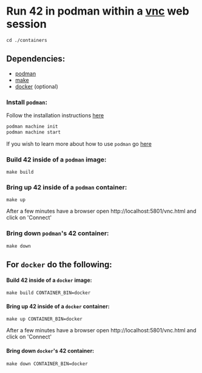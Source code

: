 # Run 42 in podman within a [vnc](https://turbovnc.org/) web session

`cd ./containers`

## Dependencies:

- [podman](https://docs.podman.io/en/latest/)
- [make](https://www.gnu.org/software/make/)
- [docker](https://docs.docker.com/engine/install/) (optional)

### Install `podman`:

Follow the installation instructions [here](https://podman.io/docs/installation)

```bash
podman machine init
podman machine start
```

If you wish to learn more about how to use `podman` go [here](https://www.redhat.com/en/blog/container-information-podman)

### Build 42 inside of a `podman` image:

`make build`

### Bring up 42 inside of a `podman` container:

`make up`

After a few minutes have a browser open http://localhost:5801/vnc.html and click on 'Connect'

### Bring down `podman`'s 42 container:

`make down`

## For `docker` do the following:

#### Build 42 inside of a `docker` image:

`make build CONTAINER_BIN=docker`

#### Bring up 42 inside of a `docker` container:

`make up CONTAINER_BIN=docker`

After a few minutes have a browser open http://localhost:5801/vnc.html and click on 'Connect'

#### Bring down `docker`'s 42 container:

`make down CONTAINER_BIN=docker`
